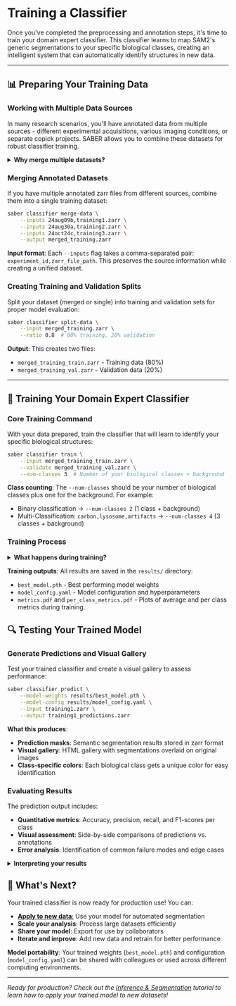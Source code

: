 # Training a Classifier

Once you've completed the preprocessing and annotation steps, it's time to train your domain expert classifier. This classifier learns to map SAM2's generic segmentations to your specific biological classes, creating an intelligent system that can automatically identify structures in new data.

---

## 📊 Preparing Your Training Data

### Working with Multiple Data Sources

In many research scenarios, you'll have annotated data from multiple sources - different experimental acquisitions, various imaging conditions, or separate copick projects. SABER allows you to combine these datasets for robust classifier training.

<details>
<summary><strong>Why merge multiple datasets?</strong></summary>

Combining annotations from multiple data sources creates a more robust and generalizable classifier by:

- **Increasing data diversity**: Different experimental conditions and imaging parameters
- **Improving generalization**: Reduces overfitting to specific acquisition settings
- **Enhancing coverage**: More examples of edge cases and rare structures
- **Building robustness**: Better performance across different imaging modalities

</details>

### Merging Annotated Datasets

If you have multiple annotated zarr files from different sources, combine them into a single training dataset:

```bash
saber classifier merge-data \
    --inputs 24aug09b,training1.zarr \
    --inputs 24aug30a,training2.zarr \
    --inputs 24oct24c,training3.zarr \
    --output merged_training.zarr
```

**Input format**: Each `--inputs` flag takes a comma-separated pair: `experiment_id,zarr_file_path`. This preserves the source information while creating a unified dataset.

### Creating Training and Validation Splits

Split your dataset (merged or single) into training and validation sets for proper model evaluation:

```bash
saber classifier split-data \
    --input merged_training.zarr \
    --ratio 0.8  # 80% training, 20% validation
```

**Output**: This creates two files:

- `merged_training_train.zarr` - Training data (80%)
- `merged_training_val.zarr` - Validation data (20%)

---

## 🧠 Training Your Domain Expert Classifier

### Core Training Command

With your data prepared, train the classifier that will learn to identify your specific biological structures:

```bash
saber classifier train \
    --input merged_training_train.zarr \
    --validate merged_training_val.zarr \
    --num-classes 3  # Number of your biological classes + background
```

**Class counting**: The `--num-classes` should be your number of biological classes plus one for the background. For example:

- Binary classification → `--num-classes 2` (1 class + background)
- Multi-Classification: `carbon,lysosome,artifacts` → `--num-classes 4` (3 classes + background)

### Training Process

<details>
<summary><strong>What happens during training?</strong></summary>

The training process involves:

1. **Feature extraction**: Using SAM2's pre-trained embeddings as rich feature representations
2. **Classifier learning**: A lightweight neural network learns to map these features to your biological classes
3. **Validation monitoring**: Performance is continuously evaluated on the validation set
4. **Model checkpointing**: Best-performing models are saved based on validation metrics
5. **Early stopping**: Training stops if performance plateaus to prevent overfitting

</details>

**Training outputs**: All results are saved in the `results/` directory:

- `best_model.pth` - Best performing model weights
- `model_config.yaml` - Model configuration and hyperparameters
- `metrics.pdf` and `per_class_metrics.pdf` - Plots of average and per class metrics during training.

## 🔍 Testing Your Trained Model

### Generate Predictions and Visual Gallery

Test your trained classifier and create a visual gallery to assess performance:

```bash
saber classifier predict \
    --model-weights results/best_model.pth \
    --model-config results/model_config.yaml \
    --input training1.zarr \
    --output training1_predictions.zarr
```

**What this produces**:

- **Prediction masks**: Semantic segmentation results stored in zarr format
- **Visual gallery**: HTML gallery with segmentations overlaid on original images
- **Class-specific colors**: Each biological class gets a unique color for easy identification

### Evaluating Results

The prediction output includes:
- **Quantitative metrics**: Accuracy, precision, recall, and F1-scores per class
- **Visual assessment**: Side-by-side comparisons of predictions vs. annotations
- **Error analysis**: Identification of common failure modes and edge cases

<details>
<summary><strong>Interpreting your results</strong></summary>

**Good signs**:
- High accuracy (>85%) on validation data
- Consistent performance across different experimental conditions
- Clear, well-defined segmentation boundaries
- Accurate classification of challenging cases

**Warning signs**:
- Large gap between training and validation accuracy (overfitting)
- Poor performance on certain classes (class imbalance)
- Inconsistent results across different image types
- Blurry or imprecise segmentation boundaries

**Next steps if results are poor**:
- Add more diverse training examples
- Balance your class distribution
- Adjust training hyperparameters
- Consider additional data augmentation

</details>


## 🚀 What's Next?

Your trained classifier is now ready for production use! You can:

- [**Apply to new data**:](inference.md) Use your model for automated segmentation
- **Scale your analysis**: Process large datasets efficiently
- **Share your model**: Export for use by collaborators
- **Iterate and improve**: Add new data and retrain for better performance

**Model portability**: Your trained weights (`best_model.pth`) and configuration (`model_config.yaml`) can be shared with colleagues or used across different computing environments.

---

_Ready for production? Check out the [Inference & Segmentation](inference.md) tutorial to learn how to apply your trained model to new datasets!_